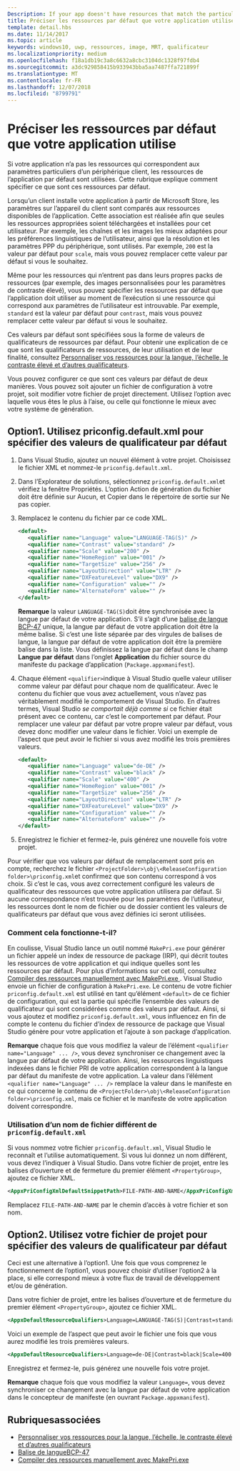 ```yaml
---
Description: If your app doesn't have resources that match the particular settings of a customer device, then the app's default resources are used. This topic explains how to specify what those default resources are.
title: Préciser les ressources par défaut que votre application utilise
template: detail.hbs
ms.date: 11/14/2017
ms.topic: article
keywords: windows10, uwp, ressources, image, MRT, qualificateur
ms.localizationpriority: medium
ms.openlocfilehash: f18a1db19c3a8c6632a8cbc3104dc1328f97fdb4
ms.sourcegitcommit: a3dc929858415b933943bba5aa7487ffa721899f
ms.translationtype: MT
ms.contentlocale: fr-FR
ms.lasthandoff: 12/07/2018
ms.locfileid: "8799791"
---
```

# <a name="specify-the-default-resources-that-your-app-uses"></a>Préciser les ressources par défaut que votre application utilise

Si votre application n’a pas les ressources qui correspondent aux paramètres particuliers d’un périphérique client, les ressources de l’application par défaut sont utilisées. Cette rubrique explique comment spécifier ce que sont ces ressources par défaut.

Lorsqu’un client installe votre application à partir de Microsoft Store, les paramètres sur l’appareil du client sont comparés aux ressources disponibles de l’application. Cette association est réalisée afin que seules les ressources appropriées soient téléchargées et installées pour cet utilisateur. Par exemple, les chaînes et les images les mieux adaptées pour les préférences linguistiques de l’utilisateur, ainsi que la résolution et les paramètres PPP du périphérique, sont utilisés. Par exemple, `200` est la valeur par défaut pour `scale`, mais vous pouvez remplacer cette valeur par défaut si vous le souhaitez.

Même pour les ressources qui n’entrent pas dans leurs propres packs de ressources (par exemple, des images personnalisées pour les paramètres de contraste élevé), vous pouvez spécifier les ressources par défaut que l’application doit utiliser au moment de l’exécution si une ressource qui correspond aux paramètres de l’utilisateur est introuvable. Par exemple, `standard` est la valeur par défaut pour `contrast`, mais vous pouvez remplacer cette valeur par défaut si vous le souhaitez.

Ces valeurs par défaut sont spécifiées sous la forme de valeurs de qualificateurs de ressources par défaut. Pour obtenir une explication de ce que sont les qualificateurs de ressources, de leur utilisation et de leur finalité, consultez [Personnaliser vos ressources pour la langue, l’échelle, le contraste élevé et d’autres qualificateurs](tailor-resources-lang-scale-contrast.md).

Vous pouvez configurer ce que sont ces valeurs par défaut de deux manières. Vous pouvez soit ajouter un fichier de configuration à votre projet, soit modifier votre fichier de projet directement. Utilisez l’option avec laquelle vous êtes le plus à l’aise, ou celle qui fonctionne le mieux avec votre système de génération.

## <a name="option-1-use-priconfigdefaultxml-to-specify-default-qualifier-values"></a>Option1. Utilisez priconfig.default.xml pour spécifier des valeurs de qualificateur par défaut

1. Dans Visual Studio, ajoutez un nouvel élément à votre projet. Choisissez le fichier XML et nommez-le `priconfig.default.xml`.
2. Dans l’Explorateur de solutions, sélectionnez `priconfig.default.xml`et vérifiez la fenêtre Propriétés. L’option Action de génération du fichier doit être définie sur Aucun, et Copier dans le répertoire de sortie sur Ne pas copier.
3. Remplacez le contenu du fichier par ce code XML.
   ```xml
   <default>
      <qualifier name="Language" value="LANGUAGE-TAG(S)" />
      <qualifier name="Contrast" value="standard" />
      <qualifier name="Scale" value="200" />
      <qualifier name="HomeRegion" value="001" />
      <qualifier name="TargetSize" value="256" />
      <qualifier name="LayoutDirection" value="LTR" />
      <qualifier name="DXFeatureLevel" value="DX9" />
      <qualifier name="Configuration" value="" />
      <qualifier name="AlternateForm" value="" />
   </default>
   ```
   
   **Remarque** la valeur `LANGUAGE-TAG(S)`doit être synchronisée avec la langue par défaut de votre application. S’il s’agit d’une [balise de langue BCP-47](http://go.microsoft.com/fwlink/p/?linkid=227302) unique, la langue par défaut de votre application doit être la même balise. Si c’est une liste séparée par des virgules de balises de langue, la langue par défaut de votre application doit être la première balise dans la liste. Vous définissez la langue par défaut dans le champ **Langue par défaut** dans l’onglet **Application** du fichier source du manifeste du package d’application (`Package.appxmanifest`).

4. Chaque élément `<qualifier>`indique à Visual Studio quelle valeur utiliser comme valeur par défaut pour chaque nom de qualificateur. Avec le contenu du fichier que vous avez actuellement, vous n’avez pas véritablement modifié le comportement de Visual Studio. En d’autres termes, Visual Studio *se comportait déjà comme si* ce fichier était présent avec ce contenu, car c’est le comportement par défaut. Pour remplacer une valeur par défaut par votre propre valeur par défaut, vous devez donc modifier une valeur dans le fichier. Voici un exemple de l’aspect que peut avoir le fichier si vous avez modifié les trois premières valeurs.
   ```xml
   <default>
      <qualifier name="Language" value="de-DE" />
      <qualifier name="Contrast" value="black" />
      <qualifier name="Scale" value="400" />
      <qualifier name="HomeRegion" value="001" />
      <qualifier name="TargetSize" value="256" />
      <qualifier name="LayoutDirection" value="LTR" />
      <qualifier name="DXFeatureLevel" value="DX9" />
      <qualifier name="Configuration" value="" />
      <qualifier name="AlternateForm" value="" />
   </default>
   ```
5. Enregistrez le fichier et fermez-le, puis générez une nouvelle fois votre projet.

Pour vérifier que vos valeurs par défaut de remplacement sont pris en compte, recherchez le fichier `<ProjectFolder>\obj\<ReleaseConfiguration folder>\priconfig.xml`et confirmez que son contenu correspond à vos choix. Si c’est le cas, vous avez correctement configuré les valeurs de qualificateur des ressources que votre application utilisera par défaut. Si aucune correspondance n’est trouvée pour les paramètres de l’utilisateur, les ressources dont le nom de fichier ou de dossier contient les valeurs de qualificateurs par défaut que vous avez définies ici seront utilisées.

### <a name="how-does-this-work"></a>Comment cela fonctionne-t-il?

En coulisse, Visual Studio lance un outil nommé `MakePri.exe` pour générer un fichier appelé un index de ressource de package (IRP), qui décrit toutes les ressources de votre application et qui indique quelles sont les ressources par défaut. Pour plus d’informations sur cet outil, consultez [Compiler des ressources manuellement avec MakePri.exe ](compile-resources-manually-with-makepri.md). Visual Studio envoie un fichier de configuration à `MakePri.exe`. Le contenu de votre fichier `priconfig.default.xml` est utilisé en tant qu’élément `<default>` de ce fichier de configuration, qui est la partie qui spécifie l’ensemble des valeurs de qualificateur qui sont considérées comme des valeurs par défaut. Ainsi, si vous ajoutez et modifiez `priconfig.default.xml`, vous influencez en fin de compte le contenu du fichier d’index de ressource de package que Visual Studio génère pour votre application et l’ajoute à son package d’application.

**Remarque** chaque fois que vous modifiez la valeur de l’élément `<qualifier name="Language" ... />`, vous devez synchroniser ce changement avec la langue par défaut de votre application. Ainsi, les ressources linguistiques indexées dans le fichier PRI de votre application correspondent à la langue par défaut du manifeste de votre application. La valeur dans l’élément `<qualifier name="Language" ... />` remplace la valeur dans le manifeste en ce qui concerne le contenu de `<ProjectFolder>\obj\<ReleaseConfiguration folder>\priconfig.xml`, mais ce fichier et le manifeste de votre application doivent correspondre.

### <a name="using-a-different-file-name-than-priconfigdefaultxml"></a>Utilisation d’un nom de fichier différent de `priconfig.default.xml`

Si vous nommez votre fichier `priconfig.default.xml`, Visual Studio le reconnaît et l’utilise automatiquement. Si vous lui donnez un nom différent, vous devez l’indiquer à Visual Studio. Dans votre fichier de projet, entre les balises d’ouverture et de fermeture du premier élément `<PropertyGroup>`, ajoutez ce fichier XML.

```xml
<AppxPriConfigXmlDefaultSnippetPath>FILE-PATH-AND-NAME</AppxPriConfigXmlDefaultSnippetPath>
```

Remplacez `FILE-PATH-AND-NAME` par le chemin d’accès à votre fichier et son nom.

## <a name="option-2-use-your-project-file-to-specify-default-qualifier-values"></a>Option2. Utilisez votre fichier de projet pour spécifier des valeurs de qualificateur par défaut

Ceci est une alternative à l’option1. Une fois que vous comprenez le fonctionnement de l’option1, vous pouvez choisir d’utiliser l’option2 à la place, si elle correspond mieux à votre flux de travail de développement et/ou de génération.

Dans votre fichier de projet, entre les balises d’ouverture et de fermeture du premier élément `<PropertyGroup>`, ajoutez ce fichier XML.

```xml
<AppxDefaultResourceQualifiers>Language=LANGUAGE-TAG(S)|Contrast=standard|Scale=200|HomeRegion=001|TargetSize=256|LayoutDirection=LTR|DXFeatureLevel=DX9|Configuration=|AlternateForm=</AppxDefaultResourceQualifiers>
```

Voici un exemple de l’aspect que peut avoir le fichier une fois que vous aurez modifié les trois premières valeurs.

```xml
<AppxDefaultResourceQualifiers>Language=de-DE|Contrast=black|Scale=400|HomeRegion=001|TargetSize=256|LayoutDirection=LTR|DXFeatureLevel=DX9|Configuration=|AlternateForm=</AppxDefaultResourceQualifiers>
```

Enregistrez et fermez-le, puis générez une nouvelle fois votre projet.

**Remarque** chaque fois que vous modifiez la valeur `Language=`, vous devez synchroniser ce changement avec la langue par défaut de votre application dans le concepteur de manifeste (en ouvrant `Package.appxmanifest`).

## <a name="related-topics"></a>Rubriquesassociées

* [Personnaliser vos ressources pour la langue, l’échelle, le contraste élevé et d’autres qualificateurs](tailor-resources-lang-scale-contrast.md)
* [Balise de langueBCP-47](http://go.microsoft.com/fwlink/p/?linkid=227302)
* [Compiler des ressources manuellement avec MakePri.exe](compile-resources-manually-with-makepri.md)
